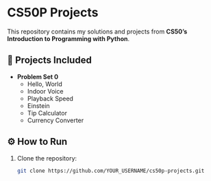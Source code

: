 # CS50P Projects

This repository contains my solutions and projects from **CS50’s Introduction to Programming with Python**.

## 📂 Projects Included
- **Problem Set 0**
  - Hello, World
  - Indoor Voice
  - Playback Speed
  - Einstein
  - Tip Calculator
  - Currency Converter

## ⚙️ How to Run
1. Clone the repository:
   ```bash
   git clone https://github.com/YOUR_USERNAME/cs50p-projects.git

   
